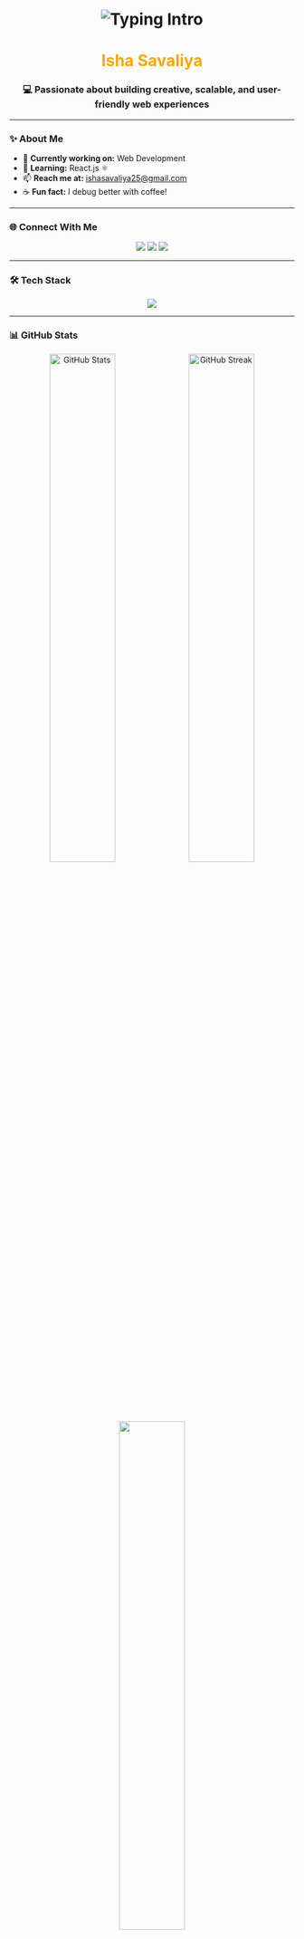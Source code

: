 <!-- Animated Typing Intro -->
<h1 align="center">
  <img src="https://readme-typing-svg.herokuapp.com?font=Pacifico&size=35&duration=4000&pause=500&color=FFFFFF&center=true&vCenter=true&width=500&lines=Hi+%F0%9F%91%8B%2C+I'm+Isha+Savaliya;Software+Engineering+Student;Web+Developer+%F0%9F%92%BB;React+Enthusiast+%F0%9F%9A%80" alt="Typing Intro" />
</h1>

<h1 align="center" style="color: orange;">Isha Savaliya</h1>

<h3 align="center">💻 Passionate about building creative, scalable, and user-friendly web experiences</h3>

---

### ✨ About Me
- 🔭 **Currently working on:** Web Development  
- 🌱 **Learning:** React.js ⚛️  
- 📫 **Reach me at:** [ishasavaliya25@gmail.com](mailto:ishasavaliya25@gmail.com)  
- ☕ **Fun fact:** I debug better with coffee!  

---

### 🌐 Connect With Me
<p align="center">
  <a href="https://twitter.com/@ishasavaliya25"><img src="https://img.shields.io/badge/Twitter-%231DA1F2.svg?&style=for-the-badge&logo=twitter&logoColor=white" /></a>
  <a href="https://linkedin.com/in/isha savaliya"><img src="https://img.shields.io/badge/LinkedIn-%230077B5.svg?&style=for-the-badge&logo=linkedin&logoColor=white" /></a>
  <a href="https://medium.com/ishasavaliya"><img src="https://img.shields.io/badge/Medium-%23000000.svg?&style=for-the-badge&logo=medium&logoColor=white" /></a>
</p>

---

### 🛠 Tech Stack
<p align="center">
  <img src="https://skillicons.dev/icons?i=react,html,css,js,java,python,php,cpp,cs,arduino,aws,oracle,matlab&theme=light" />
</p>

---

### 📊 GitHub Stats
<p align="center">
  <img src="https://github-readme-stats.vercel.app/api?username=ishasavaliya25&show_icons=true&theme=radical" alt="GitHub Stats" width="48%"/>
  <img src="https://github-readme-streak-stats.herokuapp.com?user=ishasavaliya25&theme=radical" alt="GitHub Streak" width="48%"/>
</p>

<p align="center">
  <img src="https://github-readme-stats.vercel.app/api/top-langs?username=ishasavaliya25&layout=compact&theme=radical" width="48%"/>
</p>

---

### 🎯 Fun Quote of the Day  
> “Code is like humor. When you have to explain it, it’s bad.” 😄  

---

<p align="center">
  <img src="https://media.giphy.com/media/L1R1tvI9svkIWwpVYr/giphy.gif" width="500" />
</p>
